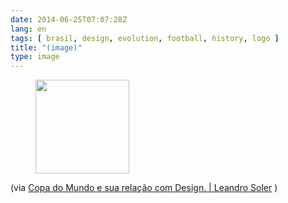 ```yaml
---
date: 2014-06-25T07:07:28Z
lang: en
tags: [ brasil, design, evolution, football, history, logo ]
title: "(image)"
type: image
---
```


<figure>
<a
href="https://hugo.ferreira.cc/via-copa-do-mundo-e-sua-relacao-com-design/attachment/114/"
rel="attachment"><img
src="/wp-content/uploads/2014/06/tumblr_n7qt269dsd1qz82meo1_1280-150x150.jpg"
width="150" height="150" /></a></figure>

(via [Copa do Mundo e sua relação com Design.  |  Leandro
Soler](http://leandrosoler.com.br/copa-do-mundo-e-sua-relacao-com-design/)
)

